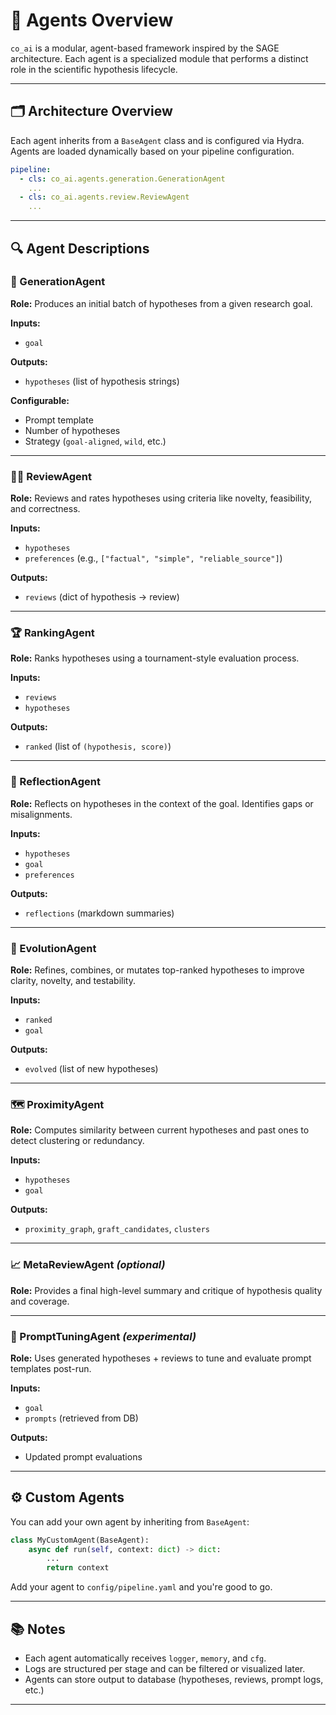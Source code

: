 # 🧠 Agents Overview

`co_ai` is a modular, agent-based framework inspired by the SAGE architecture. Each agent is a specialized module that performs a distinct role in the scientific hypothesis lifecycle.

---

## 🗂️ Architecture Overview

Each agent inherits from a `BaseAgent` class and is configured via Hydra. Agents are loaded dynamically based on your pipeline configuration.

```yaml
pipeline:
  - cls: co_ai.agents.generation.GenerationAgent
    ...
  - cls: co_ai.agents.review.ReviewAgent
    ...
````

---

## 🔍 Agent Descriptions

### 🧪 GenerationAgent

**Role:** Produces an initial batch of hypotheses from a given research goal.

**Inputs:**

* `goal`

**Outputs:**

* `hypotheses` (list of hypothesis strings)

**Configurable:**

* Prompt template
* Number of hypotheses
* Strategy (`goal-aligned`, `wild`, etc.)

---

### 🧑‍⚖️ ReviewAgent

**Role:** Reviews and rates hypotheses using criteria like novelty, feasibility, and correctness.

**Inputs:**

* `hypotheses`
* `preferences` (e.g., `["factual", "simple", "reliable_source"]`)

**Outputs:**

* `reviews` (dict of hypothesis → review)

---

### 🏆 RankingAgent

**Role:** Ranks hypotheses using a tournament-style evaluation process.

**Inputs:**

* `reviews`
* `hypotheses`

**Outputs:**

* `ranked` (list of `(hypothesis, score)`)

---

### 🤔 ReflectionAgent

**Role:** Reflects on hypotheses in the context of the goal. Identifies gaps or misalignments.

**Inputs:**

* `hypotheses`
* `goal`
* `preferences`

**Outputs:**

* `reflections` (markdown summaries)

---

### 🧬 EvolutionAgent

**Role:** Refines, combines, or mutates top-ranked hypotheses to improve clarity, novelty, and testability.

**Inputs:**

* `ranked`
* `goal`

**Outputs:**

* `evolved` (list of new hypotheses)

---

### 🗺️ ProximityAgent

**Role:** Computes similarity between current hypotheses and past ones to detect clustering or redundancy.

**Inputs:**

* `hypotheses`
* `goal`

**Outputs:**

* `proximity_graph`, `graft_candidates`, `clusters`

---

### 📈 MetaReviewAgent *(optional)*

**Role:** Provides a final high-level summary and critique of hypothesis quality and coverage.

---

### 🧪 PromptTuningAgent *(experimental)*

**Role:** Uses generated hypotheses + reviews to tune and evaluate prompt templates post-run.

**Inputs:**

* `goal`
* `prompts` (retrieved from DB)

**Outputs:**

* Updated prompt evaluations

---

## ⚙️ Custom Agents

You can add your own agent by inheriting from `BaseAgent`:

```python
class MyCustomAgent(BaseAgent):
    async def run(self, context: dict) -> dict:
        ...
        return context
```

Add your agent to `config/pipeline.yaml` and you're good to go.

---

## 📚 Notes

* Each agent automatically receives `logger`, `memory`, and `cfg`.
* Logs are structured per stage and can be filtered or visualized later.
* Agents can store output to database (hypotheses, reviews, prompt logs, etc.)

---

